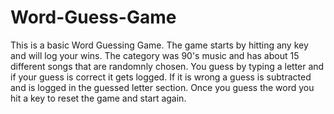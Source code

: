 # Word-Guess-Game

This is a basic Word Guessing Game. The game starts by hitting any key and will log your wins. The category was 90's music and has about 15 different songs that are randomnly chosen. You guess by typing a letter and if your guess is correct it gets logged. If it is wrong a guess is subtracted and is logged in the guessed letter section. Once you guess the word you hit a key to reset the game and start again.
